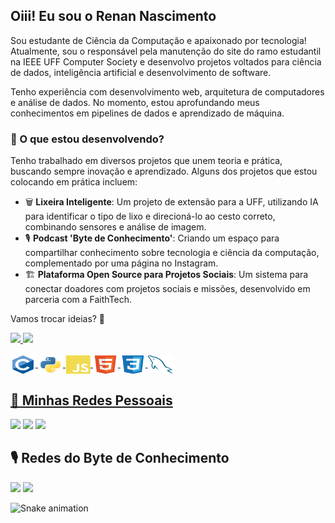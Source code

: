 ## Oiii! Eu sou o Renan Nascimento 

Sou estudante de Ciência da Computação e apaixonado por tecnologia! Atualmente, sou o responsável pela manutenção do site do ramo estudantil na IEEE UFF Computer Society e desenvolvo projetos voltados para ciência de dados, inteligência artificial e desenvolvimento de software.

Tenho experiência com desenvolvimento web, arquitetura de computadores e análise de dados. No momento, estou aprofundando meus conhecimentos em pipelines de dados e aprendizado de máquina. 

### 🚀 O que estou desenvolvendo?

Tenho trabalhado em diversos projetos que unem teoria e prática, buscando sempre inovação e aprendizado. Alguns dos projetos que estou colocando em prática incluem:

- 🗑 **Lixeira Inteligente**: Um projeto de extensão para a UFF, utilizando IA para identificar o tipo de lixo e direcioná-lo ao cesto correto, combinando sensores e análise de imagem.
- 🎙 **Podcast 'Byte de Conhecimento'**: Criando um espaço para compartilhar conhecimento sobre tecnologia e ciência da computação, complementado por uma página no Instagram.
- 🏗 **Plataforma Open Source para Projetos Sociais**: Um sistema para conectar doadores com projetos sociais e missões, desenvolvido em parceria com a FaithTech.

Vamos trocar ideias? 🚀

<div>
  <a href="https://github.com/RnNasciment0">
  <img height="180em" src="https://github-readme-stats.vercel.app/api?username=RnNasciment0&show_icons=true&theme=dracula&include_all_commits=true&count_private=true"/>
  <img height="180em" src="https://github-readme-stats.vercel.app/api/top-langs/?username=RnNasciment0&layout=compact&langs_count=16&theme=dracula"/>
</div>

<div style="display: inline_block"><br>
  <img align="center" alt="Renan-C" height="30" width="40" src="https://raw.githubusercontent.com/devicons/devicon/master/icons/c/c-original.svg">
  <img align="center" alt="Renan-Python" height="30" width="40" src="https://raw.githubusercontent.com/devicons/devicon/master/icons/python/python-original.svg">
  <img align="center" alt="Renan-Js" height="30" width="40" src="https://raw.githubusercontent.com/devicons/devicon/master/icons/javascript/javascript-plain.svg">
  <img align="center" alt="Renan-HTML" height="30" width="40" src="https://raw.githubusercontent.com/devicons/devicon/master/icons/html5/html5-original.svg">
  <img align="center" alt="Renan-CSS" height="30" width="40" src="https://raw.githubusercontent.com/devicons/devicon/master/icons/css3/css3-original.svg">
  <img align="center" alt="Renan-SQL" height="30" width="40" src="https://raw.githubusercontent.com/devicons/devicon/master/icons/mysql/mysql-original.svg">
</div>
  
## 📌 Minhas Redes Pessoais
<div> 
  <a href="https://www.instagram.com/renansn__" target="_blank"><img src="https://img.shields.io/badge/-Instagram-%23E4405F?style=for-the-badge&logo=instagram&logoColor=white" target="_blank"></a>
  <a href = "mailto:renan_sn@id.uff.br"><img src="https://img.shields.io/badge/-Email-%23333?style=for-the-badge&logo=gmail&logoColor=white" target="_blank"></a>
  <a href="https://www.linkedin.com/in/seu_linkedin" target="_blank"><img src="https://img.shields.io/badge/-LinkedIn-%230077B5?style=for-the-badge&logo=linkedin&logoColor=white" target="_blank"></a> 
</div>

## 🎙 Redes do Byte de Conhecimento
<div> 
  <a href="https://open.spotify.com/show/2hvJDuVXdcBD2EzIzRlq4S?si=b994e63b68a5445d" target="_blank"><img src="https://img.shields.io/badge/-Podcast-1DB954?style=for-the-badge&logo=spotify&logoColor=white" target="_blank"></a>
  <a href="https://www.instagram.com/bytedeconhecimento__/?utm_source=ig_web_button_share_sheet" target="_blank"><img src="https://img.shields.io/badge/-Instagram-%23E4405F?style=for-the-badge&logo=instagram&logoColor=white" target="_blank"></a>
</div>
  
  ![Snake animation](https://github.com/RnNasciment0/RnNasciment0/blob/output/github-contribution-grid-snake.svg)
